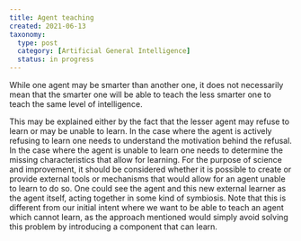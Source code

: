 ```yaml
---
title: Agent teaching
created: 2021-06-13
taxonomy:
  type: post
  category: [Artificial General Intelligence]
  status: in progress
---
```



While one agent may be smarter than another one, it does not necessarily mean that the smarter one will be able to teach the less smarter one to teach the same level of intelligence.

This may be explained either by the fact that the lesser agent may refuse to learn or may be unable to learn.
In the case where the agent is actively refusing to learn one needs to understand the motivation behind the refusal.
In the case where the agent is unable to learn one needs to determine the missing characteristics that allow for learning.
For the purpose of science and improvement, it should be considered whether it is possible to create or provide external tools or mechanisms that would allow for an agent unable to learn to do so.
One could see the agent and this new external learner as the agent itself, acting together in some kind of symbiosis.
Note that this is different from our initial intent where we want to be able to teach an agent which cannot learn, as the approach mentioned would simply avoid solving this problem by introducing a component that can learn.
